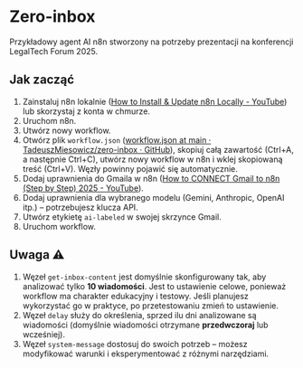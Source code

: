 # Zero-inbox
Przykładowy agent AI n8n stworzony na potrzeby prezentacji na konferencji LegalTech Forum 2025.

## Jak zacząć
1. Zainstaluj n8n lokalnie ([How to Install & Update n8n Locally - YouTube](https://www.youtube.com/watch?v=YHsN8jb8A8M)) lub skorzystaj z konta w chmurze.
2. Uruchom n8n.
3. Utwórz nowy workflow.
4. Otwórz plik `workflow.json` ([workflow.json at main · TadeuszMiesowicz/zero-inbox · GitHub](https://github.com/TadeuszMiesowicz/zero-inbox/blob/main/workflow.json)), skopiuj całą zawartość (Ctrl+A, a następnie Ctrl+C), utwórz nowy workflow w n8n i wklej skopiowaną treść (Ctrl+V). Węzły powinny pojawić się automatycznie.
5. Dodaj uprawnienia do Gmaila w n8n ([How to CONNECT Gmail to n8n (Step by Step) 2025 - YouTube](https://www.youtube.com/watch?v=SBPU5a8-8Xo)).
6. Dodaj uprawnienia dla wybranego modelu (Gemini, Anthropic, OpenAI itp.) – potrzebujesz klucza API.
7. Utwórz etykietę `ai-labeled` w swojej skrzynce Gmail.
8. Uruchom workflow.

## Uwaga ⚠️
1. Węzeł `get-inbox-content` jest domyślnie skonfigurowany tak, aby analizować tylko **10 wiadomości**. Jest to ustawienie celowe, ponieważ workflow ma charakter edukacyjny i testowy. Jeśli planujesz wykorzystać go w praktyce, po przetestowaniu zmień to ustawienie.
2. Węzeł `delay` służy do określenia, sprzed ilu dni analizowane są wiadomości (domyślnie wiadomości otrzymane **przedwczoraj** lub wcześniej).
3. Węzeł `system-message` dostosuj do swoich potrzeb – możesz modyfikować warunki i eksperymentować z różnymi narzędziami.
